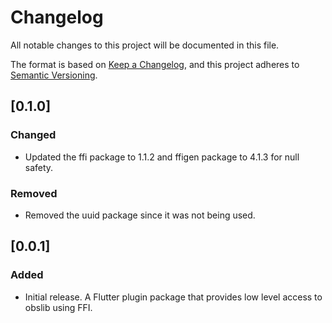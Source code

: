 # Changelog
All notable changes to this project will be documented in this file.

The format is based on [Keep a Changelog](https://keepachangelog.com/en/1.0.0/),
and this project adheres to [Semantic Versioning](https://semver.org/spec/v2.0.0.html).

## [0.1.0]
### Changed

- Updated the ffi package to 1.1.2 and ffigen package to 4.1.3 for null safety.

### Removed

- Removed the uuid package since it was not being used.

## [0.0.1]
### Added

- Initial release. A Flutter plugin package that provides low level access to
obslib using FFI.
